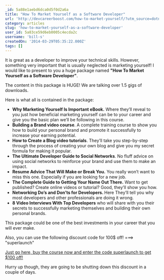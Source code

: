 ```yaml
---
_id: 5a88e1aebd6dca0d5f0d2a6a
title: "How To Market Yourself as a Software Developer"
url: 'http://devcareerboost.com/how-to-market-yourself/?utm_source=dotnetweekly&utm_medium=email&utm_campaign=launch'
category: articles
slug: 'how-to-market-yourself-as-a-software-developer'
user_id: 5a83ce59d6eb0005c4ecda2c
username: 'bill-s'
createdOn: '2014-03-29T05:35:22.000Z'
tags: []
---
```


It is great as a developer to improve your technical skills. However, something very important that is usually neglected is marketing yourself!
I would like to present to you a huge package named <strong>"How To Market Yourself as a Software Developer"</strong>.

The content in this package is HUGE! We are talking over 1.5 gigs of downloads.

Here is what all is contained in the package:
<ul>
	<li><b>Why Marketing Yourself Is Important eBook.</b>
Where they’ll reveal to you just how beneficial marketing yourself can be to your career and give you the basic plan we’ll be following in this course.</li>
	<li><b>Building a Brand video course</b>.
A complete training course to show you how to build your personal brand and promote it successfully to increase your earning potential.</li>
	<li><b>How to Create a Blog video tutorials</b>.
They’ll take you step-by-step through the process of creating your own blog and give you my secret formula for making it popular.</li>
	<li><b>The Ultimate Developer Guide to Social Networks</b>.
No fluff advice on using social networks to reinforce your brand and use them to make an impact.</li>
	<li><b>Resume Advice That Will Make or Break You.</b>
You really won’t want to miss this one. Especially if you are looking for a new job.</li>
	<li><b>The Complete Guide to Getting Your Name Out There.</b>
Want to get published? Create online videos or tutorial? Good, they’ll show you how.</li>
	<li><b>Networking Do’s and Don’ts for Developers.
</b>Here They’ll tell you why most developers and other professionals are doing it wrong.</li>
	<li><b>8 Video Interviews With Top Developers</b>
who will share with you their secrets to successfully marketing themselves and building their own personal brands.</li>
</ul>
This package could be one of the best investments in your career that you will ever make.

Also, you can use the following discount code for 100$ off! ===&gt; "superlaunch"

<a href="http://devcareerboost.com/how-to-market-yourself/?utm_source=dotnetweekly&amp;utm_medium=email&amp;utm_campaign=launch" target="_blank">Just go here, buy the course now and enter the code superlaunch to get $100 off!</a>

Hurry up though, they are going to be shutting down this discount in a couple of days.
